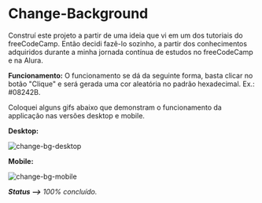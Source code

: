 # Change-Background

Construí este projeto a partir de uma ideia que vi em um dos tutoriais do freeCodeCamp.
Então decidi fazê-lo sozinho, a partir dos conhecimentos adquiridos durante a minha jornada contínua de estudos no freeCodeCamp e na Alura.

<strong>Funcionamento:</strong> O funcionamento se dá da seguinte forma, basta clicar no botão "Clique" e será gerada uma cor aleatória no padrão hexadecimal. Ex.: #08242B.

Coloquei alguns gifs abaixo que demonstram o funcionamento da applicação nas versões desktop e mobile.

<strong>Desktop:</strong>

![change-bg-desktop](https://user-images.githubusercontent.com/114369951/222932790-ddd66aaa-48a5-4e11-a149-dc4aed34e1af.gif)

<strong>Mobile:</strong>

![change-bg-mobile](https://user-images.githubusercontent.com/114369951/222932795-c66df942-547e-4114-9b65-d5b43296ca25.gif)

<em><strong>Status --></strong> 100% concluído.</em>

